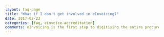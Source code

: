 ```yaml
---
layout: faq-page
title: "What if I don't get involved in eInvoicing?"
date: 2017-02-23
categories: [faq, einvoice-accreditation]
comments: eInvoicing is the first step to digitising the entire procure to pay lifecycle, which in turn overlaps with other lifecycles such as logistics/distribution, trade facilitation, financial services supply chain and digital reporting. eInvoicing establishes basic reusable building blocks that can be used when digitising these other lifecycles.  Companies involved in eInvoicing will be able to leverage their existing investments and experiences to expand their services to offer innovative solutions to the Australian business community. 
---
```

